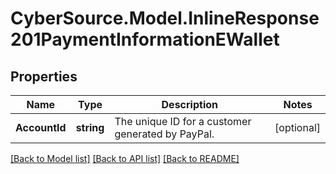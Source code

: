 # CyberSource.Model.InlineResponse201PaymentInformationEWallet
## Properties

Name | Type | Description | Notes
------------ | ------------- | ------------- | -------------
**AccountId** | **string** | The unique ID for a customer generated by PayPal. | [optional] 

[[Back to Model list]](../README.md#documentation-for-models) [[Back to API list]](../README.md#documentation-for-api-endpoints) [[Back to README]](../README.md)

